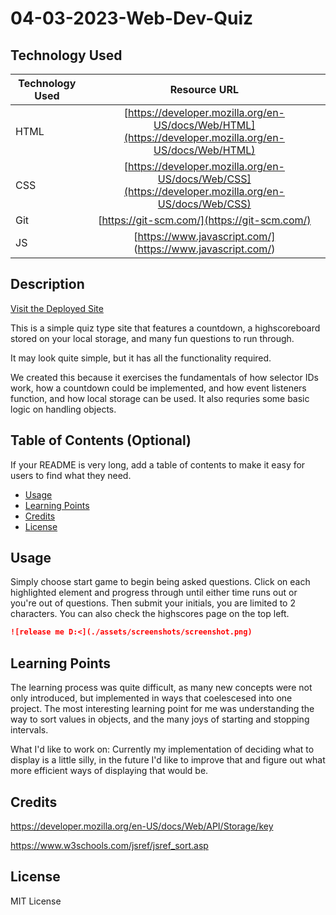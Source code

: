 # 04-03-2023-Web-Dev-Quiz

## Technology Used

| Technology Used         | Resource URL           |
| ------------- |:-------------:|
| HTML    | [https://developer.mozilla.org/en-US/docs/Web/HTML](https://developer.mozilla.org/en-US/docs/Web/HTML) |
| CSS     | [https://developer.mozilla.org/en-US/docs/Web/CSS](https://developer.mozilla.org/en-US/docs/Web/CSS)      |
| Git | [https://git-scm.com/](https://git-scm.com/)     |
| JS  | [https://www.javascript.com/] (https://www.javascript.com/)     |

## Description

[Visit the Deployed Site](https://dann-lam.github.io/04-02-2023-Quiz-Homework/)

This is a simple quiz type site that features a countdown, a highscoreboard stored on your local storage, and many fun questions to run through.

It may look quite simple, but it has all the functionality required.

We created this because it exercises the fundamentals of how selector IDs work, how a countdown could be implemented, and how event listeners function, and how local storage can be used. It also requries some basic logic on handling objects.


## Table of Contents (Optional)

If your README is very long, add a table of contents to make it easy for users to find what they need.


* [Usage](#usage)
* [Learning Points](#learning-points)
* [Credits](#credits)
* [License](#license)


## Usage

Simply choose start game to begin being asked questions.
Click on each highlighted element and progress through until either time runs out or you're out of questions. Then submit your initials, you are limited to 2 characters.
You can also check the highscores page on the top left.


```md
![release me D:<](./assets/screenshots/screenshot.png)
```


## Learning Points


The learning process was quite difficult, as many new concepts were not only introduced, but implemented in ways that coelescesed into one project. The most interesting learning point for me was understanding the way to sort values in objects, and the many joys of starting and stopping intervals.

What I'd like to work on: Currently my implementation of deciding what to display is a little silly, in the future I'd like to improve that and figure out what more efficient ways of displaying that would be.


## Credits

https://developer.mozilla.org/en-US/docs/Web/API/Storage/key

https://www.w3schools.com/jsref/jsref_sort.asp

## License

MIT License
